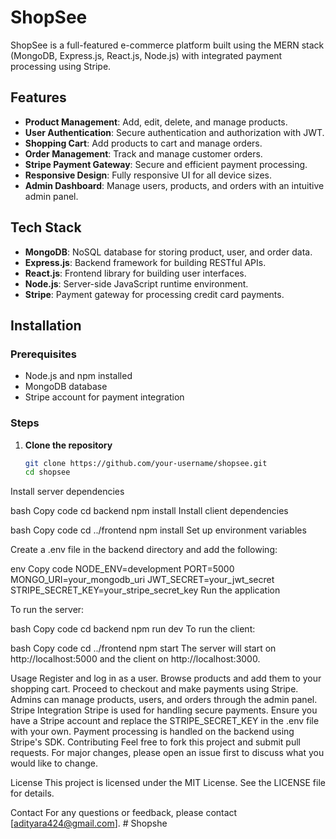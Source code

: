 
# ShopSee

ShopSee is a full-featured e-commerce platform built using the MERN stack (MongoDB, Express.js, React.js, Node.js) with integrated payment processing using Stripe.

## Features

- **Product Management**: Add, edit, delete, and manage products.
- **User Authentication**: Secure authentication and authorization with JWT.
- **Shopping Cart**: Add products to cart and manage orders.
- **Order Management**: Track and manage customer orders.
- **Stripe Payment Gateway**: Secure and efficient payment processing.
- **Responsive Design**: Fully responsive UI for all device sizes.
- **Admin Dashboard**: Manage users, products, and orders with an intuitive admin panel.

## Tech Stack

- **MongoDB**: NoSQL database for storing product, user, and order data.
- **Express.js**: Backend framework for building RESTful APIs.
- **React.js**: Frontend library for building user interfaces.
- **Node.js**: Server-side JavaScript runtime environment.
- **Stripe**: Payment gateway for processing credit card payments.

## Installation

### Prerequisites

- Node.js and npm installed
- MongoDB database
- Stripe account for payment integration

### Steps

1. **Clone the repository**
   ```bash
   git clone https://github.com/your-username/shopsee.git
   cd shopsee
Install server dependencies

bash
Copy code
cd backend
npm install
Install client dependencies

bash
Copy code
cd ../frontend
npm install
Set up environment variables

Create a .env file in the backend directory and add the following:

env
Copy code
NODE_ENV=development
PORT=5000
MONGO_URI=your_mongodb_uri
JWT_SECRET=your_jwt_secret
STRIPE_SECRET_KEY=your_stripe_secret_key
Run the application

To run the server:

bash
Copy code
cd backend
npm run dev
To run the client:

bash
Copy code
cd ../frontend
npm start
The server will start on http://localhost:5000 and the client on http://localhost:3000.

Usage
Register and log in as a user.
Browse products and add them to your shopping cart.
Proceed to checkout and make payments using Stripe.
Admins can manage products, users, and orders through the admin panel.
Stripe Integration
Stripe is used for handling secure payments.
Ensure you have a Stripe account and replace the STRIPE_SECRET_KEY in the .env file with your own.
Payment processing is handled on the backend using Stripe's SDK.
Contributing
Feel free to fork this project and submit pull requests. For major changes, please open an issue first to discuss what you would like to change.

License
This project is licensed under the MIT License. See the LICENSE file for details.

Contact
For any questions or feedback, please contact [adityara424@gmail.com].
#   S h o p s h e  
 